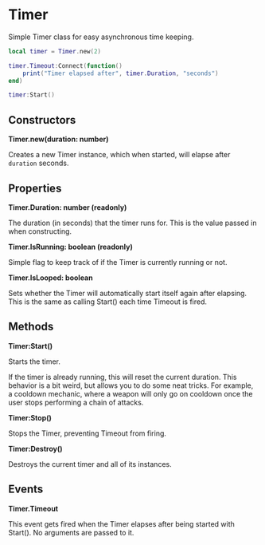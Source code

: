 # Timer

Simple Timer class for easy asynchronous time keeping.

```lua
local timer = Timer.new(2)

timer.Timeout:Connect(function()
    print("Timer elapsed after", timer.Duration, "seconds")
end)

timer:Start()
```

## Constructors

**Timer.new(duration: number)**

Creates a new Timer instance, which when started, will elapse after `duration`
seconds.

## Properties

**Timer.Duration: number (readonly)**

The duration (in seconds) that the timer runs for. This is the value passed in
when constructing.

**Timer.IsRunning: boolean (readonly)**

Simple flag to keep track of if the Timer is currently running or not.

**Timer.IsLooped: boolean**

Sets whether the Timer will automatically start itself again after elapsing.
This is the same as calling Start() each time Timeout is fired.

## Methods

**Timer:Start()**

Starts the timer.

If the timer is already running, this will reset the current duration. This
behavior is a bit weird, but allows you to do some neat tricks. For example, a
cooldown mechanic, where a weapon will only go on cooldown once the user stops
performing a chain of attacks.

**Timer:Stop()**

Stops the Timer, preventing Timeout from firing.

**Timer:Destroy()**

Destroys the current timer and all of its instances.

## Events

**Timer.Timeout**

This event gets fired when the Timer elapses after being started with Start().
No arguments are passed to it.
